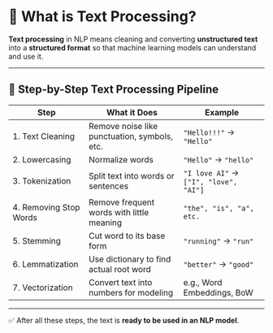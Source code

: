 # 🔶 What is Text Processing?

**Text processing** in NLP means cleaning and converting **unstructured text** into a **structured format** so that machine learning models can understand and use it.

---

## 🔷 Step-by-Step Text Processing Pipeline

| Step | What it Does                              | Example                          |
|------|-------------------------------------------|----------------------------------|
| 1. Text Cleaning       | Remove noise like punctuation, symbols, etc. | `"Hello!!!"` → `"Hello"`       |
| 2. Lowercasing         | Normalize words                            | `"Hello"` → `"hello"`          |
| 3. Tokenization        | Split text into words or sentences         | `"I love AI"` → `["I", "love", "AI"]` |
| 4. Removing Stop Words | Remove frequent words with little meaning | `"the", "is", "a", etc.`       |
| 5. Stemming            | Cut word to its base form                 | `"running"` → `"run"`          |
| 6. Lemmatization       | Use dictionary to find actual root word   | `"better"` → `"good"`          |
| 7. Vectorization       | Convert text into numbers for modeling    | e.g., Word Embeddings, BoW     |

---

✅ After all these steps, the text is **ready to be used in an NLP model**.


